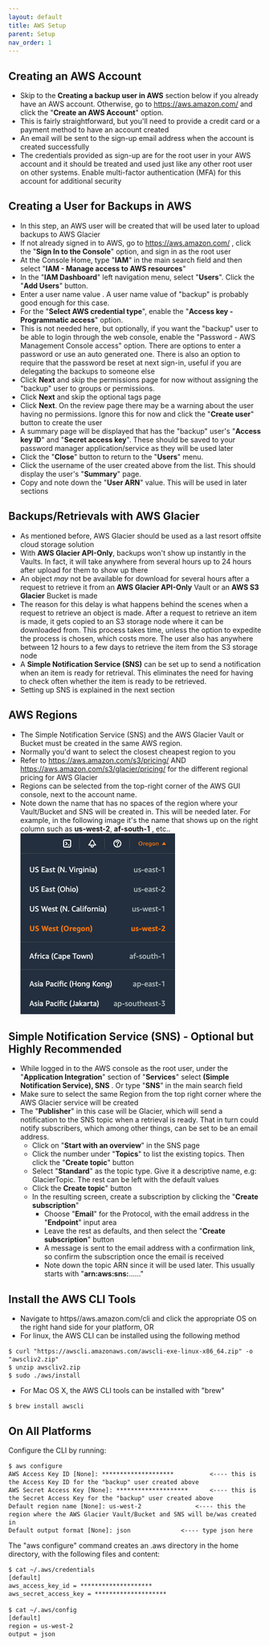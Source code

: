 ```yaml
---
layout: default
title: AWS Setup
parent: Setup
nav_order: 1
---
```


## Creating an AWS Account
- Skip to the **Creating a backup user in AWS** section below if you already have an AWS account. Otherwise, go to https://aws.amazon.com/ and click the "**Create an AWS Account**" option.
- This is fairly straightforward, but you'll need to provide a credit card or a payment method to have an account created
- An email will be sent to the sign-up email address when the account is created successfully
- The credentials provided as sign-up are for the root user in your AWS account and it should be treated and used just like any other root user on other systems. Enable multi-factor authentication (MFA) for this account for additional security


## Creating a User for Backups in AWS
- In this step, an AWS user will be created that will be used later to upload backups to AWS Glacier
- If not already signed in to AWS, go to https://aws.amazon.com/ , click the "**Sign In to the Console**" option, and sign in as the root user
- At the Console Home, type "**IAM**" in the main search field and then select "**IAM - Manage access to AWS resources**"
- In the "**IAM Dashboard**" left navigation menu, select "**Users**". Click the "**Add Users**" button.
- Enter a user name value . A user name value of "backup" is probably good enough for this case.
- For the "**Select AWS credential type**", enable the "**Access key - Programmatic access**" option.
- This is not needed here, but optionally, if you want the "backup" user to be able to login through the web console, enable the "Password - AWS Management Console access" option. There are options to enter a password or use an auto generated one. There is also an option to require that the password be reset at next sign-in, useful if you are delegating the backups to someone else
- Click **Next** and skip the permissions page for now without assigning the "backup" user to groups or permissions.
- Click **Next** and skip the optional tags page
- Click **Next**. On the review page there may be a warning about the user having no permissions. Ignore this for now and click the "**Create user**" button to create the user
- A summary page will be displayed that has the "backup" user's "**Access key ID**" and "**Secret access key**". These should be saved to your password manager application/service as they will be used later
- Click the "**Close**" button to return to the "**Users**" menu.
- Click the username of the user created above from the list. This should display the user's "**Summary**" page.
- Copy and note down the "**User ARN**" value. This will be used in later sections

## Backups/Retrievals with AWS Glacier
- As mentioned before, AWS Glacier should be used as a last resort offsite cloud storage solution
- With **AWS Glacier API-Only**, backups won't show up instantly in the Vaults. In fact, it will take anywhere from several hours up to 24 hours after upload for them to show up there
- An object *may* not be available for download for several hours after a request to retrieve it from an **AWS Glacier API-Only** Vault or an **AWS S3 Glacier** Bucket is made
- The reason for this delay is what happens behind the scenes when a request to retrieve an object is made. After a request to retrieve an item is made, it gets copied to an S3 storage node where it can be downloaded from. This process takes time, unless the option to expedite the process is chosen, which costs more. The user also has anywhere between 12 hours to a few days to retrieve the item from the S3 storage node
- A **Simple Notification Service (SNS)** can be set up to send a notification when an item is ready for retrieval. This eliminates the need for having to check often whether the item is ready to be retrieved.
- Setting up SNS is explained in the next section

## AWS Regions
- The Simple Notification Service (SNS) and the AWS Glacier Vault or Bucket must be created in the same AWS region.
- Normally you'd want to select the closest cheapest region to you
- Refer to https://aws.amazon.com/s3/pricing/ AND  https://aws.amazon.com/s3/glacier/pricing/ for the different regional pricing for AWS Glacier
- Regions can be selected from the top-right corner of the AWS GUI console, next to the account name.
- Note down the name that has no spaces of the region where your Vault/Bucket and SNS will be created in. This will be needed later. For example, in the following image it's the name that shows up on the right column such as **us-west-2**, **af-south-1** , etc.. ![AWS Regions](../images/aws_regions.png)

## Simple Notification Service (SNS) - Optional but Highly Recommended
- While logged in to the AWS console as the root user, under the "**Application Integration**" section of "**Services**" select **(Simple Notification Service), SNS** . Or type "**SNS**" in the main search field
- Make sure to select the same Region from the top right corner where the AWS Glacier service will be created
- The "**Publisher**" in this case will be Glacier, which will send a notification to the SNS topic when a retrieval is ready. That in turn could notify subscribers, which among other things, can be set to be an email address.
	- Click on "**Start with an overview**" in the SNS page
	- Click the number under "**Topics**" to list the existing topics. Then click the "**Create topic**" button
	- Select "**Standard**" as the topic type. Give it a descriptive name, e.g: GlacierTopic. The rest can be left with the default values
	- Click the **Create topic**" button
	- In the resulting screen, create a subscription by clicking the "**Create subscription**"
		- Choose "**Email**" for the Protocol, with the email address in the "**Endpoint**" input area
		- Leave the rest as defaults, and then select the "**Create subscription**" button
		- A message is sent to the email address with a confirmation link, so confirm the subscription once the email is received
		- Note down the topic ARN since it will be used later. This usually starts with "**arn:aws:sns:**......"


## Install the AWS CLI Tools
- Navigate to https//aws.amazon.com/cli and click the appropriate OS on the right hand side for your platform, OR
- For linux, the AWS CLI can be installed using the following method
```
$ curl "https://awscli.amazonaws.com/awscli-exe-linux-x86_64.zip" -o "awscliv2.zip"
$ unzip awscliv2.zip
$ sudo ./aws/install
```

- For Mac OS X, the AWS CLI tools can be installed with "brew"
```
$ brew install awscli
```



## On All Platforms 
Configure the CLI by running:   
```
$ aws configure
AWS Access Key ID [None]: ********************			<---- this is the Access Key ID for the "backup" user created above
AWS Secret Access Key [None]: ********************		<---- this is the Secret Access Key for the "backup" user created above
Default region name [None]: us-west-2				<---- this the region where the AWS Glacier Vault/Bucket and SNS will be/was created in
Default output format [None]: json				<---- type json here
```

The "aws configure" command creates an .aws directory in the home directory, with the following files and content:    

```
$ cat ~/.aws/credentials
[default]
aws_access_key_id = ********************
aws_secret_access_key = ********************

$ cat ~/.aws/config
[default]
region = us-west-2
output = json
```
